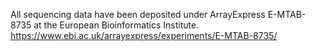 All sequencing data have been deposited under ArrayExpress E-MTAB-8735 at the European Bioinformatics Institute.
https://www.ebi.ac.uk/arrayexpress/experiments/E-MTAB-8735/
